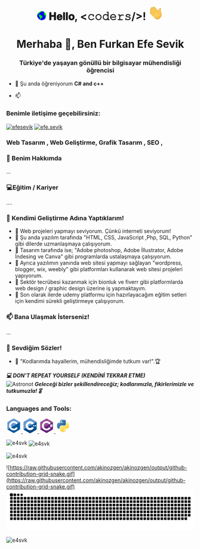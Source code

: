 

<h1 align="center">
  <img src="https://github.com/StarLordBerke4/StarLordBerke4/blob/main/GIF/Earth.gif">
  𝐇𝐞𝐥𝐥𝐨, &lt;𝚌𝚘𝚍𝚎𝚛𝚜/&gt;!
  <img src="https://github.com/StarLordBerke4/StarLordBerke4/blob/main/GIF/Hi.gif" />
</h1>

<h1 align="center">Merhaba 👋, Ben Furkan Efe Sevik</h1>
<h3 align="center">Türkiye'de yaşayan gönüllü bir bilgisayar mühendisliği öğrencisi</h3>



- 🌱 Şu anda öğreniyorum **C# and c++**

- 📫

<h3 align="left">Benimle iletişime geçebilirsiniz:</h3>
<p align="left">
<a href="https://twitter.com/efesevik" target="blank"><img align="center" src="https://raw.githubusercontent.com/rahuldkjain/github-profile-readme-generator/master/src/images/icons/Social/twitter.svg" alt="efesevik" height="30" width="40" /></a>
<a href="https://instagram.com/efe.sevik" target="blank"><img align="center" src="https://raw.githubusercontent.com/rahuldkjain/github-profile-readme-generator/master/src/images/icons/Social/instagram.svg" alt="efe.sevik" height="30" width="40" /></a>
</p>


### Web Tasarım , Web Geliştirme, Grafik Tasarım , SEO ,

### 🔭 Benim Hakkımda

...

### :computer:Eğitim / Kariyer
....


### 🔭 Kendimi Geliştirme Adına Yaptıklarım!
- 🔭 Web projeleri yapmayı seviyorum. Çünkü interneti seviyorum! 
- 🔭 Şu anda yazılım tarafında "HTML, CSS, JavaScript ,Php, SQL, Python" gibi dilerde uzmanlaşmaya çalışıyorum.
- 🔭 Tasarım tarafında ise; "Adobe photoshop, Adobe İllustrator, Adobe İndesing ve Canva" gibi programlarda ustalaşmaya çalışıyorum.
- 🔭 Ayrıca yazılımın yanında web sitesi yapmayı sağlayan "wordpress, blogger, wix, weebly" gibi platformları kullanarak web sitesi projeleri yapıyorum.
- 🔭 Sektör tecrübesi kazanmak için bionluk ve fiverr gibi platformlarda web design / graphic design üzerine iş yapmaktayım.
- 🔭 Son olarak ilerde udemy platformu için hazırlayacağım eğitim setleri için kendimi sürekli geliştirmeye çalışıyorum.

### 📫 Bana Ulaşmak İsterseniz!
...

### 💪 Sevdiğim Sözler!
- 💪 "Kodlarımda hayallerim, mühendisliğimde tutkum var!".🏆

***:computer:	DON'T REPEAT YOURSELF (KENDİNİ TEKRAR ETME)***
<br>
![Astronot](https://user-images.githubusercontent.com/43827959/121675693-6a3d5980-cabc-11eb-9f39-fe7999c861f7.gif)
***Geleceği bizler şekillendireceğiz; kodlarımızla, fikirlerimizle ve tutkumuzla! :medal_military:***




<h3 align="left">Languages and Tools:</h3>
<p align="left"> <a href="https://www.cprogramming.com/" target="_blank" rel="noreferrer"> <img src="https://raw.githubusercontent.com/devicons/devicon/master/icons/c/c-original.svg" alt="c" width="40" height="40"/> </a> <a href="https://www.w3schools.com/cpp/" target="_blank" rel="noreferrer"> <img src="https://raw.githubusercontent.com/devicons/devicon/master/icons/cplusplus/cplusplus-original.svg" alt="cplusplus" width="40" height="40"/> </a> <a href="https://www.w3schools.com/cs/" target="_blank" rel="noreferrer"> <img src="https://raw.githubusercontent.com/devicons/devicon/master/icons/csharp/csharp-original.svg" alt="csharp" width="40" height="40"/> </a> <a href="https://www.python.org" target="_blank" rel="noreferrer"> <img src="https://raw.githubusercontent.com/devicons/devicon/master/icons/python/python-original.svg" alt="python" width="40" height="40"/> </a> </p>

<p><img align="left" src="https://github-readme-stats.vercel.app/api/top-langs?username=e4svk&show_icons=true&locale=en&layout=compact" alt="e4svk" /></p>

<p>&nbsp;<img align="center" src="https://github-readme-stats.vercel.app/api?username=e4svk&show_icons=true&locale=en" alt="e4svk" /></p>

<p><img align="center" src="https://github-readme-streak-stats.herokuapp.com/?user=e4svk&" alt="e4svk" /></p>


![https://raw.githubusercontent.com/akinozgen/akinozgen/output/github-contribution-grid-snake.gif](https://raw.githubusercontent.com/akinozgen/akinozgen/output/github-contribution-grid-snake.gif)
![](https://github.com/Platane/snk/raw/output/github-contribution-grid-snake.svg)

<p align="left"> <img src="https://komarev.com/ghpvc/?username=e4svk&label=Profile%20views&color=0e75b6&style=flat" alt="e4svk" /> </p>
